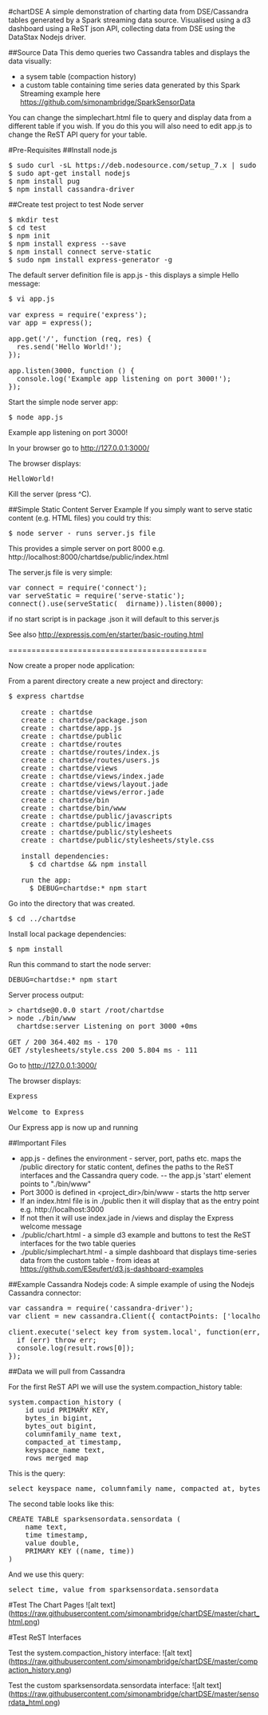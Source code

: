 #chartDSE
A simple demonstration of charting data from DSE/Cassandra tables generated by a Spark streaming data source. Visualised using a d3 dashboard using a ReST json API, collecting data from DSE using the DataStax Nodejs driver.

##Source Data
This demo queries two Cassandra tables and displays the data visually:
- a sysem table (compaction history)
- a custom table containing time series data generated by this Spark Streaming example here https://github.com/simonambridge/SparkSensorData

You can change the simplechart.html file to query and display data from a different table if you wish. If you do this you will also need to edit app.js to change the ReST API query for your table.

#Pre-Requisites
##Install node.js
<pre>
$ sudo curl -sL https://deb.nodesource.com/setup_7.x | sudo bash -
$ sudo apt-get install nodejs
$ npm install pug
$ npm install cassandra-driver
</pre>

##Create test project to test Node server
<pre>
$ mkdir test
$ cd test
$ npm init
$ npm install express --save
$ npm install connect serve-static
$ sudo npm install express-generator -g
</pre>

The default server definition file is app.js - this displays a simple Hello message:
<pre>
$ vi app.js

var express = require('express');
var app = express();

app.get('/', function (req, res) {
  res.send('Hello World!');
});

app.listen(3000, function () {
  console.log('Example app listening on port 3000!');
});
</pre>

Start the simple node server app:
<pre>
$ node app.js
</pre>
Example app listening on port 3000!

In your browser go to http://127.0.0.1:3000/

The browser displays:
<pre>
HelloWorld!
</pre>

Kill the server (press ^C).

##Simple Static Content Server Example
If you simply want to serve static content (e.g. HTML files) you could try this:
<pre>
$ node server - runs server.js file
</pre>
This provides a simple server on port 8000 e.g. http://localhost:8000/chartdse/public/index.html

The server.js file is very simple:
<pre>
var connect = require('connect');
var serveStatic = require('serve-static');
connect().use(serveStatic(__dirname)).listen(8000);
</pre>

if no start script is in package .json it will default to this server.js

See also http://expressjs.com/en/starter/basic-routing.html

===========================================

Now create a proper node application:

From a parent directory create a new project and directory:
<pre>
$ express chartdse

   create : chartdse
   create : chartdse/package.json
   create : chartdse/app.js
   create : chartdse/public
   create : chartdse/routes
   create : chartdse/routes/index.js
   create : chartdse/routes/users.js
   create : chartdse/views
   create : chartdse/views/index.jade
   create : chartdse/views/layout.jade
   create : chartdse/views/error.jade
   create : chartdse/bin
   create : chartdse/bin/www
   create : chartdse/public/javascripts
   create : chartdse/public/images
   create : chartdse/public/stylesheets
   create : chartdse/public/stylesheets/style.css

   install dependencies:
     $ cd chartdse && npm install

   run the app:
     $ DEBUG=chartdse:* npm start
</pre>

Go into the directory that was created.
<pre>
$ cd ../chartdse
</pre>

Install local package dependencies:
<pre>
$ npm install
</pre>

Run this command to start the node server:
<pre>
DEBUG=chartdse:* npm start           
</pre>
Server process output:
<pre>
> chartdse@0.0.0 start /root/chartdse
> node ./bin/www
  chartdse:server Listening on port 3000 +0ms

GET / 200 364.402 ms - 170
GET /stylesheets/style.css 200 5.804 ms - 111
</pre>

Go to http://127.0.0.1:3000/

The browser displays:

<pre>
Express

Welcome to Express
</pre>
Our Express app is now up and running

##Important Files
- app.js - defines the environment - server, port, paths etc. maps the /public directory for static content, defines the paths to the ReST interfaces and the Cassandra query code.
-- the app.js 'start' element points to "./bin/www"
- Port 3000 is defined in <project_dir>/bin/www - starts the http server
- If an index.html file is in ./public then it will display that as the entry point e.g. http://localhost:3000 
- If not then it will use index.jade  in /views and display the Express welcome message
- ./public/chart.html - a simple d3 example and buttons to test the ReST interfaces for the two table queries
- ./public/simplechart.html - a simple dashboard that displays time-series data from the custom table - from ideas at https://github.com/ESeufert/d3.js-dashboard-examples

##Example Cassandra Nodejs code:
A simple example of using the Nodejs Cassandra connector:
<pre>
var cassandra = require('cassandra-driver');
var client = new cassandra.Client({ contactPoints: ['localhost']});

client.execute('select key from system.local', function(err, result) {
  if (err) throw err;
  console.log(result.rows[0]);
});
</pre>


##Data we will pull from Cassandra

For the first ReST API we will use the system.compaction_history table: 
<pre>
system.compaction_history (
    id uuid PRIMARY KEY,
    bytes_in bigint,
    bytes_out bigint,
    columnfamily_name text,
    compacted_at timestamp,
    keyspace_name text,
    rows_merged map<int, bigint>
</pre>
This is the query:
<pre>
select keyspace_name, columnfamily_name, compacted_at, bytes_in, bytes_out from system.compaction_history
</pre>

The second table looks like this:
<pre>
CREATE TABLE sparksensordata.sensordata (
    name text,
    time timestamp,
    value double,
    PRIMARY KEY ((name, time))
)
</pre>
And we use this query:
<pre>
select time, value from sparksensordata.sensordata
</pre>

#Test The Chart Pages
![alt text] (https://raw.githubusercontent.com/simonambridge/chartDSE/master/chart_html.png)

#Test ReST Interfaces

Test the system.compaction_history interface:
![alt text] (https://raw.githubusercontent.com/simonambridge/chartDSE/master/compaction_history.png)

Test the custom sparksensordata.sensordata interface:
![alt text] (https://raw.githubusercontent.com/simonambridge/chartDSE/master/sensordata_html.png)



